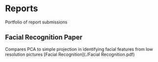 # Reports
Portfolio of report submissions

## Facial Recognition Paper
Compares PCA to simple projection in identifying facial features from low resolution pictures
[Facial Recognition](./Facial Recognition.pdf)
